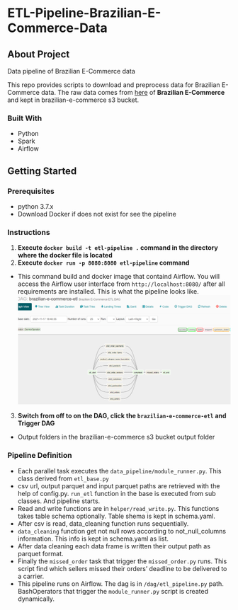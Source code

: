 # ETL-Pipeline-Brazilian-E-Commerce-Data
## About Project
Data pipeline of Brazilian E-Commerce data

This repo provides scripts to download and preprocess data for Brazilian E-Commerce data. The raw data comes from [here](https://www.kaggle.com/olistbr/brazilian-ecommerce) of **Brazilian E-Commerce** and kept in brazilian-e-commerce s3 bucket.

### Built With
-  Python
-  Spark
-  Airflow

## Getting Started
### Prerequisites
-  python 3.7.x
-  Download Docker if does not exist for see the pipeline
### Instructions
1. **Execute ```docker build -t etl-pipeline .``` command in the directory where the docker file is located**
2. **Execute ```docker run -p 8080:8080 etl-pipeline``` command**

+ This command build and docker image that containd Airflow. You will access the Airflow user interface from ```http://localhost:8080/``` after all requirements are installed. This is what the pipeline looks like.
![alt text](https://github.com/deniztas/ETL-Pipeline-Brazilian-E-Commerce-Data/blob/main/dag/pipeline_image.PNG)
3. **Switch from off to on the DAG, click the `brazilian-e-commerce-etl` and Trigger DAG**
- Output folders in the brazilian-e-commerce s3 bucket output folder
### Pipeline Definition
-   Each parallel task executes the `data_pipeline/module_runner.py`. This class derived from `etl_base.py`
-   csv url, output parquet and input parquet paths are retrieved with the help of config.py. `run_etl` function in the base is executed from sub classes. And pipeline starts.
-   Read and write functions are in `helper/read_write.py`. This functions takes table schema optionally. Table shema is kept in schema.yaml.
-   After csv is read, data_cleaning function runs sequentially.
-   `data_cleaning` function get not null rows according to not_null_columns information. This info is kept in schema.yaml as list.
-   After data cleaning each data frame is written their output path as parquet format.
-   Finally the `missed_order` task that trigger the `missed_order.py` runs. This script find which sellers missed their orders’ deadline to be
delivered to a carrier.
-   This pipeline runs on Airflow. The dag is in `/dag/etl_pipeline.py` path. BashOperators that trigger the `module_runner.py` script is created dynamically.
